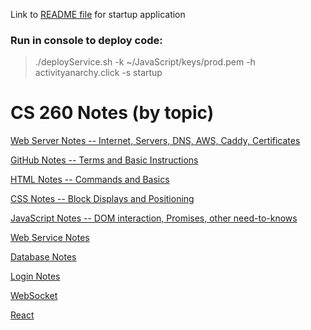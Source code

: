 Link to [README file](/README.md) for startup application

### Run in console to deploy code:

> ./deployService.sh -k ~/JavaScript/keys/prod.pem -h activityanarchy.click -s startup

# CS 260 Notes (by topic)

[Web Server Notes -- Internet, Servers, DNS, AWS, Caddy, Certificates](/all_notes/web_server_notes.md)

[GitHub Notes -- Terms and Basic Instructions](/All_Notes/GitHub_notes.md)

[HTML Notes -- Commands and Basics](/All_Notes/html_notes.md)
    
[CSS Notes -- Block Displays and Positioning](/all_notes/css_notes.md)

[JavaScript Notes -- DOM interaction, Promises, other need-to-knows](/all_notes/javascript_notes.md)

[Web Service Notes](/all_notes/web_service_notes.md)

[Database Notes](/all_notes/database_notes.md)

[Login Notes](/all_notes/login_notes.md)

[WebSocket](/all_notes/websocket_notes.md)

[React](/all_notes/react_notes.md)